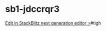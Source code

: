 # sb1-jdccrqr3

[Edit in StackBlitz next generation editor ⚡️](https://stackblitz.com/~/github.com/tighy/sb1-jdccrqr3)#tigh
